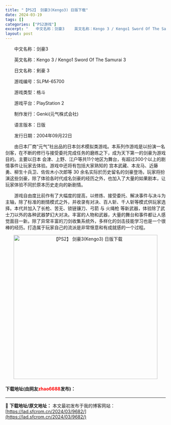 ```yaml
---
title: "【PS2】 剑豪3(Kengo3) 日版下载"
date: 2024-03-19
tags: []
categories: ["PS2游戏"]
excerpt: "　　中文名称：剑豪3 　　英文名称：Kengo 3 / Kengo1 Sword Of The Samurai 3 　　日文名称：剣豪 3 　　游戏编号：SLPM-65700 　　游戏类型：格斗 　　游戏平台：PlayStation 2 　　制作发行：Genki(元气株式会社) 　　语言版本：日版 &hellip;"
layout: post
---
```


 <p>　　中文名称：剑豪3</p> <p>　　英文名称：Kengo 3 / Kengo1 Sword Of The Samurai 3</p> <p>　　日文名称：剣豪 3</p> <p>　　游戏编号：SLPM-65700</p> <p>　　游戏类型：格斗</p> <p>　　游戏平台：PlayStation 2</p> <p>　　制作发行：Genki(元气株式会社)</p> <p>　　语言版本：日版</p> <p>　　发行日期：2004年09月22日</p> <p>　　由日本厂商&ldquo;元气&rdquo;社出品的日本剑术模拟类游戏。本系列作游戏是以扮演一名剑客，在不断的修行与接受委托完成任务的磨练之下，成为天下第一的剑豪为游戏目的。主要以日本 会津、上野、江户等共11个地区为舞台，有超过300个以上的剧情事件让玩家去体验。游戏中还将有包括大家熟知的 宫本武藏、本龙马、近藤勇、柳生十兵卫、佐佐木小次郎等 30 余名实际於历史留名的剑豪登场，玩家将扮演这些剑豪，除了体验各时代成名剑豪的经历之外，也加入了大量的如果剧本，让玩家体验不同於原本历史走向的新剧情。</p> <p>　　游戏自由度比前作有了大幅度的提高，以修炼、接受委托、解决事件与决斗为主轴，除了标准的剧情模式之外，并收录有对决、百人斩、千人斩等模式供玩家选择。本代并加入了长枪、苦无、锁链镰刀、弓箭 与 火绳枪 等新武器，体验除了武士刀以外的各种武器梦幻大对决。丰富的人物和武器，大量的舞台和事件都让人感觉面目一新。除了异常丰富的刀剑收集系统外，多样化的剑击技能学习也是一个很棒的经历。打造属于玩家自己的流派是非常惬意和有成就感的一个过程。</p> <p align="center"><img align="" border="0" src="https://lad.sfcrom.cn/wp-content/uploads/2024/03/20240319_65f998a9e9aef.jpg" width="452" alt="【PS2】 剑豪3(Kengo3) 日版下载" /></p> <p><h4>下载地址(由网友<font color="red">zhao6688</font>发布)：</h4></p> 

---
📖 **下载地址/原文地址：** 本文最初发布于我的博客网站：[https://lad.sfcrom.cn/2024/03/9682/](https://lad.sfcrom.cn/2024/03/9682/)
